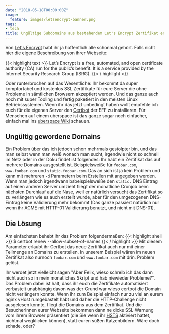 ```yaml
---
date: "2018-05-18T00:00:00Z"
image:
  feature: images/letsencrypt-banner.png
tags:
- tech
title: Ungültige Subdomains aus bestehendem Let's Encrypt Zertifikat entfernen
---
```


Von [Let's Encrypt](https://letsencrypt.org/) habt ihr ja hoffentlich alle schonmal gehört. Falls nicht hier die eigene Beschreibung von ihrer
Webseite:

{{< highlight text >}}
Let’s Encrypt is a free, automated, and open certificate authority (CA)
run for the public’s benefit. It is a service provided by
the Internet Security Research Group (ISRG).
{{< / highlight >}}

Oder runterbrochen auf das Wesentliche: Ihr bekommt da super kompfortabel und kostenlos SSL Zertifikate für eure Server die ohne Probleme in sämtlichen Browsern akzeptiert werden. Und das ganze auch noch mit super Tooling und fertig paketiert in den meisten Linux Betriebssystemen. Wenn ihr das jetzt unbedingt haben wollt empfehle ich euch für die eigenen Server den [Certbot](https://certbot.eff.org/) der EFF zu installieren. Für Menschen auf einem uberspace ist das ganze sogar noch einfacher, einfach mal ins [uberspace Wiki](https://wiki.uberspace.de/webserver:https#let_s-encrypt-zertifikate) schauen.

## Ungültig gewordene Domains

Ein Problem über das ich jedoch schon mehrmals gestolpter bin, und das man selbst wenn man weiß wonach man sucht, irgendwie nicht so schnell im Netz oder in der Doku findet ist folgendes: Ihr habt ein Zertifikat das auf mehrere Domains ausgestellt ist. Beispielsweiße für `foobar.com`, `www.foobar.com` und `static.foobar.com`. Das an sich ist ja kein Problem und kann mit mehreren `-d` Parametern beim Erstellen mit angegeben werden. Wenn man jedoch irgendwann bsbeispielsweiße den `static.` DNS Eintrag auf einen anderen Server umzieht fliegt der monatliche Cronjob beim nächsten Durchlauf auf die Nase, weil er natürlich versucht das Zertifikat so zu verlängern wie es auch erstellt wurde, aber für den umgezogenen DNS-Eintrag keine Validierung mehr bekommt (Das ganze passiert natürlich nur wenn ihr ACME mit HTTP-01 Validierung benutzt, und nicht mit DNS-01).

## Die Lösung

Am einfachsten behebt ihr das Problem folgendermaßen:
{{< highlight shell >}}
$ certbot renew --allow-subset-of-names
{{< / highlight >}}
Mit diesem Parameter erlaubt ihr Certbot das neue Zertifikat auch nur mit einer Teilmenge an Domains zu erstellen. In unserem Beispiel wären im neuen Zertifikat also nurnoch `foobar.com` und `www.foobar.com` mit drin. Problem gelöst.

Ihr werdet jetzt vielleicht sagen "Aber Felix, wieso schreib ich das dann nicht auch so in mein monatliches Skript und hab niewieder Probleme?". Das Problem dabei ist halt, dass ihr euch die Zertifikate automatisiert verbastelt unabhängig davon was der Grund war wieso certbot die Domain nicht verlängern konnte. Wenn ihr zum Beispiel einfach nur zu viel an eurem nginx vHost rumgebastelt habt und daher die HTTP-Challenge nicht ausgelesen konnte, fliegt die Domains aus dem Zertifikat. Und die BesucherInnen eurer Webseite bekommen dann ne dicke SSL-Warnung vom ihrem Browser präsentiert (die Sie wenn ihr [HSTS](https://de.wikipedia.org/wiki/HTTP_Strict_Transport_Security) aktiviert hattet, nichtmal wegklicken können), statt euren süßen Katzenbildern. Wäre doch schade, oder?
